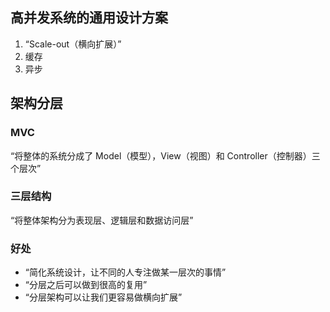 ## 高并发系统的通用设计方案
1. “Scale-out（横向扩展）”
2. 缓存
3. 异步

## 架构分层
### MVC
“将整体的系统分成了 Model（模型），View（视图）和 Controller（控制器）三个层次”

### 三层结构
“将整体架构分为表现层、逻辑层和数据访问层”

### 好处
- “简化系统设计，让不同的人专注做某一层次的事情”
- “分层之后可以做到很高的复用”
- “分层架构可以让我们更容易做横向扩展”



